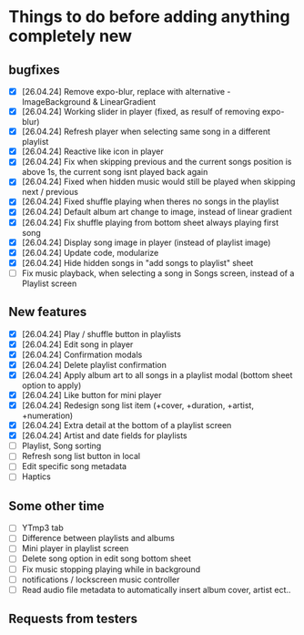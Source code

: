 # Things to do before adding anything completely new

## bugfixes

-   [x] [26.04.24] Remove expo-blur, replace with alternative - ImageBackground & LinearGradient
-   [x] [26.04.24] Working slider in player (fixed, as resulf of removing expo-blur)
-   [x] [26.04.24] Refresh player when selecting same song in a different playlist
-   [x] [26.04.24] Reactive like icon in player
-   [x] [26.04.24] Fix when skipping previous and the current songs position is above 1s, the current song isnt played back again
-   [x] [26.04.24] Fixed when hidden music would still be played when skipping next / previous
-   [x] [26.04.24] Fixed shuffle playing when theres no songs in the playlist
-   [x] [26.04.24] Default album art change to image, instead of linear gradient
-   [x] [26.04.24] Fix shuffle playing from bottom sheet always playing first song
-   [x] [26.04.24] Display song image in player (instead of playlist image)
-   [x] [26.04.24] Update code, modularize
-   [x] [26.04.24] Hide hidden songs in "add songs to playlist" sheet
-   [ ] Fix music playback, when selecting a song in Songs screen, instead of a Playlist screen

## New features

-   [x] [26.04.24] Play / shuffle button in playlists
-   [x] [26.04.24] Edit song in player
-   [x] [26.04.24] Confirmation modals
-   [x] [26.04.24] Delete playlist confirmation
-   [x] [26.04.24] Apply album art to all songs in a playlist modal (bottom sheet option to apply)
-   [x] [26.04.24] Like button for mini player
-   [x] [26.04.24] Redesign song list item (+cover, +duration, +artist, +numeration)
-   [x] [26.04.24] Extra detail at the bottom of a playlist screen
-   [x] [26.04.24] Artist and date fields for playlists
-   [ ] Playlist, Song sorting
-   [ ] Refresh song list button in local
-   [ ] Edit specific song metadata
-   [ ] Haptics

## Some other time

-   [ ] YTmp3 tab
-   [ ] Difference between playlists and albums
-   [ ] Mini player in playlist screen
-   [ ] Delete song option in edit song bottom sheet
-   [ ] Fix music stopping playing while in background
-   [ ] notifications / lockscreen music controller
-   [ ] Read audio file metadata to automatically insert album cover, artist ect..

## Requests from testers
